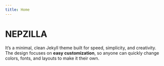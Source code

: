 ```yaml
---
title: Home
---
```


# NEPZILLA
It’s a minimal, clean Jekyll theme built for speed, simplicity, and creativity.  
The design focuses on **easy customization**, so anyone can quickly change colors, fonts, and layouts to make it their own.